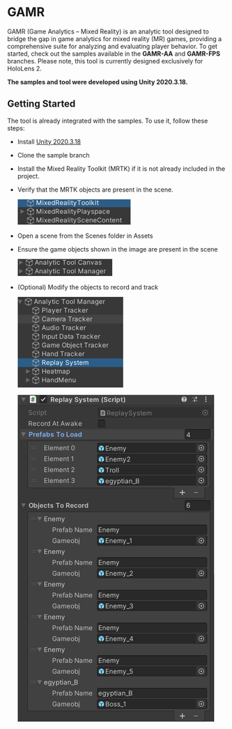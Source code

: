 # GAMR
GAMR (Game Analytics – Mixed Reality) is an analytic tool designed to bridge the gap in game analytics for mixed reality (MR) games, providing a comprehensive suite for analyzing and evaluating player behavior. To get started, check out the samples available in the **GAMR-AA** and **GAMR-FPS** branches. Please note, this tool is currently designed exclusively for HoloLens 2.

**The samples and tool were developed using Unity 2020.3.18.**

## Getting Started
The tool is already integrated with the samples. To use it, follow these steps:
- Install [Unity 2020.3.18](https://unity.com/releases/editor/archive)
- Clone the sample branch
- Install the Mixed Reality Toolkit (MRTK) if it is not already included in the project.
- Verify that the MRTK objects are present in the scene.

  ![Alt_text](https://github.com/parisasrg/GAMR/blob/main/imgs/Screenshot%202024-07-23%20084432.png)

- Open a scene from the Scenes folder in Assets
- Ensure the game objects shown in the image are present in the scene

  ![Alt_text](https://github.com/parisasrg/GAMR/blob/main/imgs/Screenshot%202024-07-23%20084442.png)
  
- (Optional) Modify the objects to record and track

  ![Alt_text](https://github.com/parisasrg/GAMR/blob/main/imgs/Screenshot%202024-07-23%20084640.png)
  
  ![Alt_text](https://github.com/parisasrg/GAMR/blob/main/imgs/Screenshot%202024-07-23%20084735.png)
